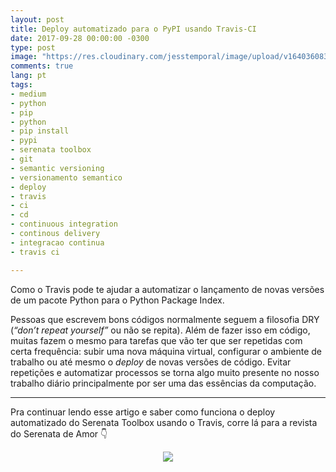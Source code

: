 ```yaml
---
layout: post
title: Deploy automatizado para o PyPI usando Travis-CI
date: 2017-09-28 00:00:00 -0300
type: post
image: "https://res.cloudinary.com/jesstemporal/image/upload/v1640360835/covers/click-2_f4fsdc.png"
comments: true
lang: pt
tags:
- medium
- python
- pip
- python
- pip install
- pypi
- serenata toolbox
- git
- semantic versioning
- versionamento semantico
- deploy
- travis
- ci
- cd
- continuous integration
- continous delivery
- integracao continua
- travis ci

---
```

Como o Travis pode te ajudar a automatizar o lançamento de novas versões de um pacote Python para o Python Package Index.

Pessoas que escrevem bons códigos normalmente seguem a filosofia DRY (_“don’t repeat yourself”_ ou não se repita). Além de fazer isso em código, muitas fazem o mesmo para tarefas que vão ter que ser repetidas com certa frequência: subir uma nova máquina virtual, configurar o ambiente de trabalho ou até mesmo o _deploy_ de novas versões de código. Evitar repetições e automatizar processos se torna algo muito presente no nosso trabalho diário principalmente por ser uma das essências da computação.

---

Pra continuar lendo esse artigo e saber como funciona o deploy automatizado do Serenata Toolbox usando o Travis, corre lá para a revista do Serenata de Amor 👇

<center>
<a href="https://medium.com/serenata/deploy-automatizado-para-o-pypi-usando-travis-ci-159e86e5d979">

<img src="https://res.cloudinary.com/jesstemporal/image/upload/v1640370979/clique-aqui-para-ler_zie2kp.png" />

</a>
</center>